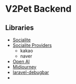 # V2Pet Backend

## Libraries

- [Socialite](https://laravel.com/docs/11.x/socialite)
- [Socialite Providers](https://socialiteproviders.com/)
    - kakao
    - naver
- [Open AI](https://github.com/openai-php/laravel)
- [Midjourney](https://github.com/eDiasoft/midjourney-api-php)
- [laravel-debugbar](https://github.com/barryvdh/laravel-debugbar)
- 
